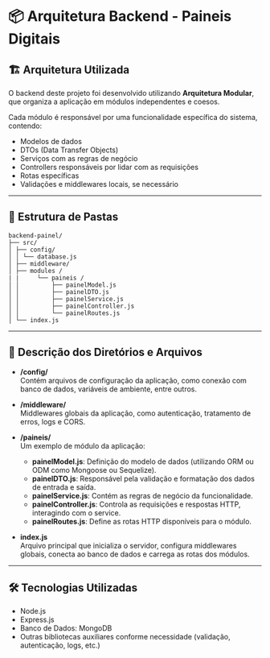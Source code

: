 # 📦 Arquitetura Backend - Paineis Digitais

## 🏗️ Arquitetura Utilizada

O backend deste projeto foi desenvolvido utilizando **Arquitetura Modular**, que organiza a aplicação em módulos independentes e coesos. 

Cada módulo é responsável por uma funcionalidade específica do sistema, contendo:

- Modelos de dados
- DTOs (Data Transfer Objects)
- Serviços com as regras de negócio
- Controllers responsáveis por lidar com as requisições
- Rotas específicas
- Validações e middlewares locais, se necessário

---

## 📂 Estrutura de Pastas
```
backend-painel/
├── src/
│ ├── config/ 
│ │ └── database.js 
│ ├── middleware/ 
│ ├── modules /
| |     └── paineis /
│ │         ├── painelModel.js 
│ │         ├── painelDTO.js 
│ │         ├── painelService.js 
│ │         ├── painelController.js 
│ │         └── painelRoutes.js 
│ └── index.js 
```
---

## 🧠 Descrição dos Diretórios e Arquivos

- **/config/**  
  Contém arquivos de configuração da aplicação, como conexão com banco de dados, variáveis de ambiente, entre outros.

- **/middleware/**  
  Middlewares globais da aplicação, como autenticação, tratamento de erros, logs e CORS.

- **/paineis/**  
  Um exemplo de módulo da aplicação:
  - **painelModel.js**: Definição do modelo de dados (utilizando ORM ou ODM como Mongoose ou Sequelize).
  - **painelDTO.js**: Responsável pela validação e formatação dos dados de entrada e saída.
  - **painelService.js**: Contém as regras de negócio da funcionalidade.
  - **painelController.js**: Controla as requisições e respostas HTTP, interagindo com o service.
  - **painelRoutes.js**: Define as rotas HTTP disponíveis para o módulo.

- **index.js**  
  Arquivo principal que inicializa o servidor, configura middlewares globais, conecta ao banco de dados e carrega as rotas dos módulos.

---

## 🛠️ Tecnologias Utilizadas

- Node.js
- Express.js
- Banco de Dados: MongoDB
- Outras bibliotecas auxiliares conforme necessidade (validação, autenticação, logs, etc.)
